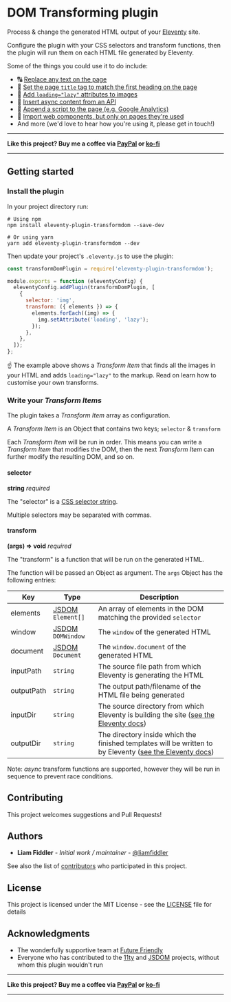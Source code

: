 # DOM Transforming plugin

Process & change the generated HTML output of your [Eleventy](https://www.11ty.io/) site.

Configure the plugin with your CSS selectors and transform functions, then the plugin will run them on each HTML file generated by Eleventy.

Some of the things you could use it to do include:

- 🔠 [Replace any text on the page](./examples/replace-text)
- 📝 [Set the page `title` tag to match the first heading on the page](./examples/page-title)
- 🌄 [Add `loading="lazy"` attributes to images](./examples/loading-lazy)
- 🌟 [Insert async content from an API](./examples/async-transform)
- 📃 [Append a script to the page (e.g. Google Analytics)](./examples/google-analytics)
- 🧩 [Import web components, but only on pages they're used](./examples/web-components)
- And more (we'd love to hear how you're using it, please get in touch!)

---

**Like this project? Buy me a coffee via [PayPal](https://paypal.me/liamfiddler) or [ko-fi](https://ko-fi.com/liamfiddler)**

---

## Getting started

### Install the plugin

In your project directory run:

```console
# Using npm
npm install eleventy-plugin-transformdom --save-dev

# Or using yarn
yarn add eleventy-plugin-transformdom --dev
```

Then update your project's `.eleventy.js` to use the plugin:

```javascript
const transformDomPlugin = require('eleventy-plugin-transformdom');

module.exports = function (eleventyConfig) {
  eleventyConfig.addPlugin(transformDomPlugin, [
    {
      selector: 'img',
      transform: ({ elements }) => {
        elements.forEach((img) => {
          img.setAttribute('loading', 'lazy');
        });
      },
    },
  ]);
};
```

☝️ The example above shows a _Transform Item_ that finds all the images in your HTML and adds `loading="lazy"` to the markup. Read on learn how to customise your own transforms.

### Write your _Transform Items_

The plugin takes a _Transform Item_ array as configuration.

A _Transform Item_ is an Object that contains two keys; `selector` & `transform`

Each _Transform Item_ will be run in order. This means you can write a _Transform Item_ that modifies the DOM, then the next _Transform Item_ can further modify the resulting DOM, and so on.

#### selector

**string** _required_

The "selector" is a [CSS selector string](https://developer.mozilla.org/en-US/docs/Web/CSS/CSS_Selectors).

Multiple selectors may be separated with commas.

#### transform

**(args) => void** _required_

The "transform" is a function that will be run on the generated HTML.

The function will be passed an Object as argument. The `args` Object has the following entries:

| Key | Type | Description |
|---|---|---|
| elements | [JSDOM](https://github.com/jsdom/jsdom) `Element[]` | An array of elements in the DOM matching the provided `selector` |
| window | [JSDOM](https://github.com/jsdom/jsdom) `DOMWindow` | The `window` of the generated HTML |
| document | [JSDOM](https://github.com/jsdom/jsdom) `Document` | The `window.document` of the generated HTML |
| inputPath | `string` | The source file path from which Eleventy is generating the HTML |
| outputPath | `string` | The output path/filename of the HTML file being generated |
| inputDir | `string` | The source directory from which Eleventy is building the site ([see the Eleventy docs](https://www.11ty.dev/docs/config/#input-directory)) |
| outputDir | `string` | The directory inside which the finished templates will be written to by Eleventy ([see the Eleventy docs](https://www.11ty.dev/docs/config/#output-directory)) |

Note: _async_ transform functions are supported, however they will be run in sequence to prevent race conditions.

## Contributing

This project welcomes suggestions and Pull Requests!

## Authors

- **Liam Fiddler** - _Initial work / maintainer_ - [@liamfiddler](https://github.com/liamfiddler)

See also the list of
[contributors](https://github.com/liamfiddler/eleventy-plugin-transformdom/contributors)
who participated in this project.

## License

This project is licensed under the MIT License -
see the [LICENSE](LICENSE) file for details

## Acknowledgments

- The wonderfully supportive team at
  [Future Friendly](https://futurefriendly.team)
- Everyone who has contributed to the
  [11ty](https://www.11ty.io/) and [JSDOM](https://github.com/jsdom/jsdom) projects, without whom
  this plugin wouldn't run

---

**Like this project? Buy me a coffee via [PayPal](https://paypal.me/liamfiddler) or [ko-fi](https://ko-fi.com/liamfiddler)**

---
